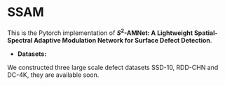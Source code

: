 # SSAM

This is the Pytorch implementation of **$S^2$-AMNet: A Lightweight Spatial-Spectral Adaptive Modulation Network for Surface Defect Detection**.

- **Datasets:**

We constructed three large scale defect datasets SSD-10, RDD-CHN and DC-4K, they are available soon.

